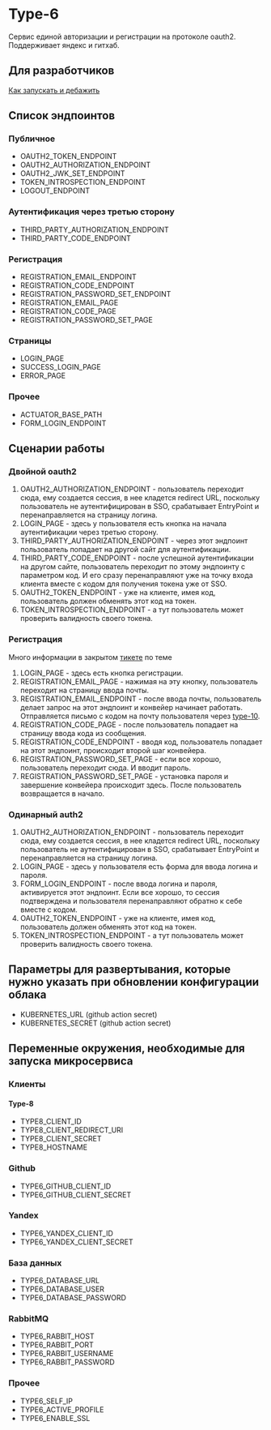 # Type-6

Сервис единой авторизации и регистрации на протоколе oauth2.
Поддерживает яндекс и гитхаб.

## Для разработчиков

[Как запускать и дебажить](https://github.com/timattt/TypeSix/tree/master/scripts/debug)

## Список эндпоинтов

### Публичное

* OAUTH2_TOKEN_ENDPOINT
* OAUTH2_AUTHORIZATION_ENDPOINT
* OAUTH2_JWK_SET_ENDPOINT
* TOKEN_INTROSPECTION_ENDPOINT
* LOGOUT_ENDPOINT

### Аутентификация через третью сторону

* THIRD_PARTY_AUTHORIZATION_ENDPOINT
* THIRD_PARTY_CODE_ENDPOINT

### Регистрация

* REGISTRATION_EMAIL_ENDPOINT
* REGISTRATION_CODE_ENDPOINT
* REGISTRATION_PASSWORD_SET_ENDPOINT
* REGISTRATION_EMAIL_PAGE
* REGISTRATION_CODE_PAGE
* REGISTRATION_PASSWORD_SET_PAGE

### Страницы

* LOGIN_PAGE
* SUCCESS_LOGIN_PAGE
* ERROR_PAGE

### Прочее

* ACTUATOR_BASE_PATH
* FORM_LOGIN_ENDPOINT

## Сценарии работы

### Двойной oauth2

1. OAUTH2_AUTHORIZATION_ENDPOINT - пользователь переходит сюда, ему создается сессия, в нее кладется redirect URL,
   поскольку пользователь не аутентифицирован в SSO, срабатывает EntryPoint и перенаправляется на страницу логина.
2. LOGIN_PAGE - здесь у пользователя есть кнопка на начала аутентификации через третью сторону.
3. THIRD_PARTY_AUTHORIZATION_ENDPOINT - через этот эндпоинт пользователь попадает на другой сайт для аутентификации.
4. THIRD_PARTY_CODE_ENDPOINT - после успешной аутентификации на другом сайте, пользователь переходит по этому эндпоинту
   с параметром код. И его сразу перенаправляют уже на точку входа клиента вместе с кодом для получения токена уже от
   SSO.
5. OAUTH2_TOKEN_ENDPOINT - уже на клиенте, имея код, пользователь должен обменять этот код на токен.
6. TOKEN_INTROSPECTION_ENDPOINT - а тут пользователь может проверить валидность своего токена.

### Регистрация

Много информации в закрытом [тикете](https://github.com/timattt/TypeSix/issues/9) по теме

1. LOGIN_PAGE - здесь есть кнопка регистрации.
2. REGISTRATION_EMAIL_PAGE - нажимая на эту кнопку, пользователь переходит на страницу ввода почты.
3. REGISTRATION_EMAIL_ENDPOINT - после ввода почты, пользователь делает запрос на этот эндпоинт и конвейер начинает работать. Отправляется письмо с кодом на почту пользователя через [type-10](https://github.com/timattt/typeten).
4. REGISTRATION_CODE_PAGE - после пользователь попадает на страницу ввода кода из сообщения.
5. REGISTRATION_CODE_ENDPOINT - вводя код, пользователь попадает на этот эндпоинт, происходит второй шаг конвейера.
6. REGISTRATION_PASSWORD_SET_PAGE - если все хорошо, пользователь переходит сюда. И вводит пароль.
7. REGISTRATION_PASSWORD_SET_PAGE - установка пароля и завершение конвейера происходит здесь. После пользователь возвращается в начало.

### Одинарный auth2

1. OAUTH2_AUTHORIZATION_ENDPOINT - пользователь переходит сюда, ему создается сессия, в нее кладется redirect URL,
   поскольку пользователь не аутентифицирован в SSO, срабатывает EntryPoint и перенаправляется на страницу логина.
2. LOGIN_PAGE - здесь у пользователя есть форма для ввода логина и пароля.
3. FORM_LOGIN_ENDPOINT - после ввода логина и пароля, активируется этот эндпоинт. Если все хорошо, то сессия
   подтверждена и пользователя перенаправляют обратно к себе вместе с кодом.
4. OAUTH2_TOKEN_ENDPOINT - уже на клиенте, имея код, пользователь должен обменять этот код на токен.
5. TOKEN_INTROSPECTION_ENDPOINT - а тут пользователь может проверить валидность своего токена.

## Параметры для развертывания, которые нужно указать при обновлении конфигурации облака

* KUBERNETES_URL (github action secret)
* KUBERNETES_SECRET (github action secret)

## Переменные окружения, необходимые для запуска микросервиса

### Клиенты

#### Type-8

* TYPE8_CLIENT_ID
* TYPE8_CLIENT_REDIRECT_URI
* TYPE8_CLIENT_SECRET
* TYPE8_HOSTNAME

### Github

* TYPE6_GITHUB_CLIENT_ID
* TYPE6_GITHUB_CLIENT_SECRET

### Yandex

* TYPE6_YANDEX_CLIENT_ID
* TYPE6_YANDEX_CLIENT_SECRET

### База данных

* TYPE6_DATABASE_URL
* TYPE6_DATABASE_USER
* TYPE6_DATABASE_PASSWORD

### RabbitMQ

* TYPE6_RABBIT_HOST
* TYPE6_RABBIT_PORT
* TYPE6_RABBIT_USERNAME
* TYPE6_RABBIT_PASSWORD

### Прочее

* TYPE6_SELF_IP
* TYPE6_ACTIVE_PROFILE
* TYPE6_ENABLE_SSL
